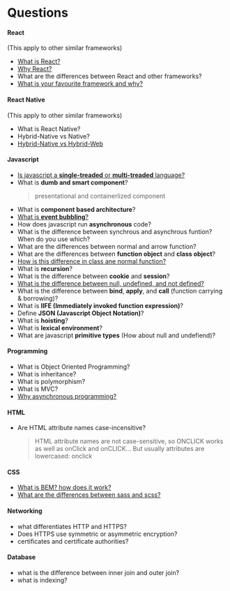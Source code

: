 # Questions

#### React

(This apply to other similar frameworks)

- [What is React?](./react/about-react.md)
- [Why React?](./react/about-react.md)
- What are the differences between React and other frameworks?
- [What is your favourite framework and why?](./react/about-react.md)

#### React Native

(This apply to other similar frameworks)

- What is React Native?
- Hybrid-Native vs Native?
- [Hybrid-Native vs Hybrid-Web](https://ionicframework.com/resources/articles/ionic-vs-react-native-a-comparison-guide)

#### Javascript

- [Is javascript a **single-treaded** or **multi-treaded** language?](https://dev.to/steelvoltage/if-javascript-is-single-threaded-how-is-it-asynchronous-56gd?fbclid=IwAR38n2s4mstj5G52SGQyjQ2LpNPl-xB2bYmGlmZz_2097HAQlI5dOqWIJm0)
- What is **dumb and smart component**?
  > presentational and containerlized component
- What is **component based architecture**?
- [What is **event bubbling**?](https://javascript.info/bubbling-and-capturing#bubbling)
- How does javascript run **asynchronous** code?
- What is the difference between synchrous and asynchrous funtion? When do you use which?
- What are the differences between normal and arrow function?
- What are the differences between **function object** and **class object**?
- [How is this difference in class ane normal function?](https://www.debuggr.io/js-this-in-depth/#the-quiz)
- What is **recursion**?
- What is the difference between **cookie** and **session**?
- [What is the difference between null, undefined, and not defined?](./javascript/how-to/difference_null_undefined_notdefined.js)
- What is the difference between **bind**, **apply**, and **call** (function carrying & borrowing)?
- What is **IIFE (Immediately invoked function expression)**?
- Define **JSON (Javascript Object Notation)**?
- What is **hoisting**?
- What is **lexical environment**?
- What are javascript **primitive types** (How about null and undefiend)?

#### Programming

- What is Object Oriented Programming?
- What is inheritance?
- What is polymorphism?
- What is MVC?
- [Why asynchronous programming?](https://nodesource.com/blog/why-asynchronous)

#### HTML

- Are HTML attribute names case-incensitive?
  > HTML attribute names are not case-sensitive, so ONCLICK works as well as onClick and onCLICK… But usually attributes are lowercased: onclick

#### CSS

- [What is BEM? how does it work?](./cascading-style-sheet/bem-paradigm.md)
- [What are the differences between sass and scss?](./cascading-style-sheet/difference-between-sass-scss.md)

#### Networking

- what differentiates HTTP and HTTPS?
- Does HTTPS use symmetric or asymmetric encryption?
- certificates and certificate authorities?

#### Database

- what is the difference between inner join and outer join?
- what is indexing?
